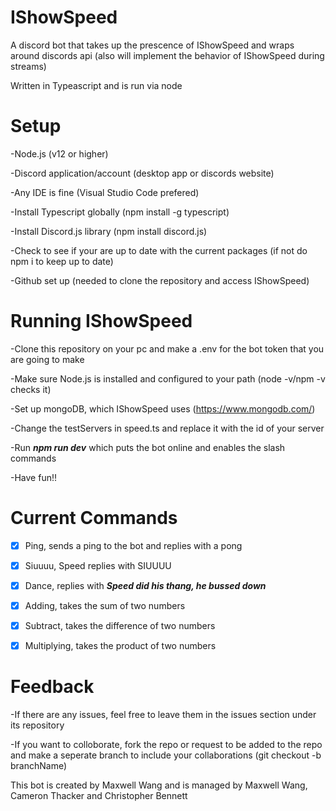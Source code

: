 # IShowSpeed

A discord bot that takes up the prescence of IShowSpeed and wraps around discords api (also will implement the behavior of IShowSpeed during streams)

Written in Typeascript and is run via node

<h1>Setup</h1>
-Node.js (v12 or higher)


-Discord application/account (desktop app or discords website)

-Any IDE is fine (Visual Studio Code prefered)

-Install Typescript globally (npm install -g typescript)

-Install Discord.js library (npm install discord.js)

-Check to see if your are up to date with the current packages (if not do npm i to keep up to date)

-Github set up (needed to clone the repository and access IShowSpeed)

<h1>Running IShowSpeed</h1>
-Clone this repository on your pc and make a .env for the bot token that you are going to make


-Make sure Node.js is installed and configured to your path (node -v/npm -v checks it)

-Set up mongoDB, which IShowSpeed uses (https://www.mongodb.com/)

-Change the testServers in speed.ts and replace it with the id of your server

-Run ***npm run dev***  which puts the bot online and enables the slash commands

-Have fun!!


<h1>Current Commands</h1>

- [X] Ping, sends a ping to the bot and replies with a pong
- [X] Siuuuu, Speed replies with SIUUUU
- [X] Dance, replies with ***Speed did his thang, he bussed down***
- [X] Adding, takes the sum of two numbers
- [X] Subtract, takes the difference of two numbers
- [X] Multiplying, takes the product of two numbers


<h1>Feedback</h1>
-If there are any issues, feel free to leave them in the issues section under its repository

-If you want to colloborate, fork the repo or request to be added to the repo and make a seperate branch to include your collaborations (git checkout -b branchName)

<p2>This bot is created by Maxwell Wang and is managed by Maxwell Wang, Cameron Thacker and Christopher Bennett</p2>
